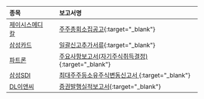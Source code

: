 | **종목** |      |**보고서명** |
| :------- | :--- |:----------- |
| [제이시스메디칼](/287410/#dart) | | [주주총회소집공고](https://dart.fss.or.kr/dsaf001/main.do?rcpNo=20240709000376){:target="_blank"} |
| [삼성카드](/029780/#dart) | | [일괄신고추가서류](https://dart.fss.or.kr/dsaf001/main.do?rcpNo=20240709000368){:target="_blank"} |
| [파트론](/091700/#dart) | | [주요사항보고서(자기주식취득결정)](https://dart.fss.or.kr/dsaf001/main.do?rcpNo=20240709000346){:target="_blank"} |
| [삼성SDI](/006400/#dart) | | [최대주주등소유주식변동신고서              ](https://dart.fss.or.kr/dsaf001/main.do?rcpNo=20240709800493){:target="_blank"} |
| [DL이앤씨](/375500/#dart) | | [증권발행실적보고서](https://dart.fss.or.kr/dsaf001/main.do?rcpNo=20240709000321){:target="_blank"} |